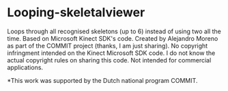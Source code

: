 Looping-skeletalviewer
======================

Loops through all recognised skeletons (up to 6) instead of using two all the time. Based on Microsoft Kinect SDK's code.
Created by Alejandro Moreno as part of the COMMIT project (thanks, I am just sharing).
No copyright infringment intended on the Kinect Microsoft SDK code. I do not know the actual copyright rules on sharing this code. Not intended for commercial applications. 

*This work was supported by the Dutch national program COMMIT.